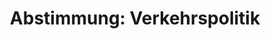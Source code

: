---
abstimmung:
  abstimmung: 2
  bundestagssitzung: 118
  legislaturperiode: 19
categories:
- Todo
data:
- title: Abstimmungsergebnis 20191017_2-data.pdf
  url: /res/2021-btw/abstimmungsergebnisse/20191017_2-data.pdf
- title: Abstimmungsergebnis 20191017_2_xls-data.xlsx
  url: /res/2021-btw/abstimmungsergebnisse/20191017_2_xls-data.xlsx
- title: Abstimmungsergebnis 20191017_2_xls-data.csv
  url: /res/2021-btw/abstimmungsergebnisse/csv/20191017_2_xls-data.csv
ergebnis:
  afd:
    enthaltung: 0
    gesamt: 91
    ja: 86
    nein: 0
    nichtabgegeben: 5
    ungueltig: 0
  bü90/gr:
    enthaltung: 0
    gesamt: 67
    ja: 0
    nein: 62
    nichtabgegeben: 5
    ungueltig: 0
  cdu/csu:
    enthaltung: 2
    gesamt: 246
    ja: 216
    nein: 2
    nichtabgegeben: 26
    ungueltig: 0
  die linke.:
    enthaltung: 2
    gesamt: 69
    ja: 0
    nein: 59
    nichtabgegeben: 8
    ungueltig: 0
  fdp:
    enthaltung: 0
    gesamt: 80
    ja: 74
    nein: 0
    nichtabgegeben: 6
    ungueltig: 0
  file: 20191017_2_xls-data.xlsx
  fraktionslos:
    enthaltung: 0
    gesamt: 4
    ja: 0
    nein: 1
    nichtabgegeben: 3
    ungueltig: 0
  spd:
    enthaltung: 3
    gesamt: 151
    ja: 122
    nein: 2
    nichtabgegeben: 24
    ungueltig: 0
layout: abstimmung
links:
- title: Link zu bundestag.de
  url: https://www.bundestag.de/parlament/plenum/abstimmung/abstimmung?id=622
preview: 'Deutscher Bundestag


  118. Sitzung des Deutschen Bundestages

  am Donnerstag, 17. Oktober 2019


  Endgültiges Ergebnis der Namentlichen Abstimmung Nr. 2


  Beschlussempfehlung des Ausschusses für Verkehr und digitale Infrastruktur (15.

  Ausschuss)

  zu dem Antrag der Abgeordneten Dr. Anton Hofreiter, Daniela Wagner, Oliver Krischer,

  weiterer Abgeordneter und der Fraktion BÜNDNIS 90/DIE GRÜNEN

  Allgemeine Höchstgeschwindigkeit von 130 km/h auf Bundesautobahnen einführen

  - Drucksache 19/9948 und 19/14000 -'
tags:
- Todo
title: 'Abstimmung: Verkehrspolitik'
---